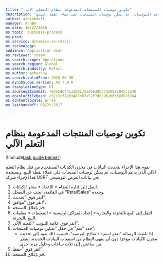 ```yaml
--- 
title: " تكوين توصيات المنتجات المدعومة بنظام التعلم الآلي"
description: "يقوم هذا الإجراء بتحديث البيانات في مخزن الكيانات المستخدم من قبل نظام التعلم الآلي الذي يدعم التوصيات، ثم يمكّن توصيات المنتجات على عملاء نقطة البيع."
author: ashishmsft
manager: AnnBe
ms.date: 10/27/2016
ms.topic: business-process
ms.prod: 
ms.service: dynamics-ax-retail
ms.technology: 
audience: Application User
ms.reviewer: josaw
ms.search.scope: Operations
ms.search.region: Global
ms.search.industry: Retail
ms.author: asharchw
ms.search.validFrom: 2016-06-30
ms.dyn365.ops.version: AX 7.0.0
ms.translationtype: HT
ms.sourcegitcommit: 7e0a5d044133b917a3eb9386773205218e5c1b40
ms.openlocfilehash: e32c7cf1283487cb7a52f7d8e261b6b587b76364
ms.contentlocale: ar-sa
ms.lasthandoff: 09/29/2017

---
```

# <a name="configure-machine-learning-powered-product-recommendations"></a> تكوين توصيات المنتجات المدعومة بنظام التعلم الآلي

[!include[task guide banner](../includes/task-guide-banner.md)]

يقوم هذا الإجراء بتحديث البيانات في مخزن الكيانات المستخدم من قبل نظام التعلم الآلي الذي يدعم التوصيات، ثم يمكّن توصيات المنتجات على عملاء نقطة البيع. ويستخدم هذا الإجراء شركة USRT في بيانات العرض التوضيحي.

1. انتقل إلى إدارة النظام > الإعداد > متجر الكيانات‬.
2. في القائمة، ابحث عن السجل "RetailSales" وحدده.
3. انقر فوق "تحديث".
4. انقر فوق "موافق".
5. قم بإغلاق الصفحة.
6. انتقل إلى البيع بالتجزئة والتجارة > إعداد المراكز الرئيسية > المعلمات > معلمات البيع بالتجزئة‬.
7. انقر فوق علامة التبويب "التعلم الآلي".
8. حدد "نعم" في حقل "تمكين توصيات المنتجات‬".
    * إذا تلقيت الرسالة "تعذر استرداد نماذج التوصية"، فسبب ذلك يعود إلى تحديث مخزن الكيانات مؤخرًا دون أن ينتهي النظام من استيعاب البيانات الجديدة. انتظر من ساعتين إلى ثلاث ساعات وحاول مرة أخرى.  
9. انقر فوق "حفظ".
10. قم بإغلاق الصفحة.


